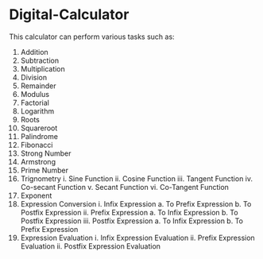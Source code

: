 # Digital-Calculator

This calculator can perform various tasks such as:
1. Addition
2. Subtraction
3. Multiplication
4. Division
5. Remainder
6. Modulus
7. Factorial
8. Logarithm
9. Roots
10. Squareroot
11. Palindrome
12. Fibonacci
13. Strong Number
14. Armstrong
13. Prime Number
14. Trignometry
    i. Sine Function
    ii. Cosine Function
    iii. Tangent Function
    iv. Co-secant Function
    v. Secant Function
    vi. Co-Tangent Function
15. Exponent
16. Expression Conversion
    i. Infix Expression
        a. To Prefix Expression
        b. To Postfix Expression
    ii. Prefix Expression
        a. To Infix Expression
        b. To Postfix Expression
    iii. Postfix Expression
        a. To Infix Expression
        b. To Prefix Expression
17. Expression Evaluation
    i. Infix Expression Evaluation
    ii. Prefix Expression Evaluation
    ii. Postfix Expression Evaluation
